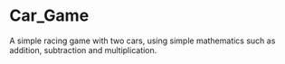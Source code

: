 # Car_Game
A simple racing game with two cars, using simple mathematics such as addition, subtraction and multiplication.
